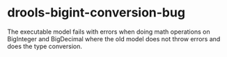# drools-bigint-conversion-bug
The executable model fails with errors when doing math operations on BigInteger and BigDecimal where the old model does not throw errors and does the type conversion.
